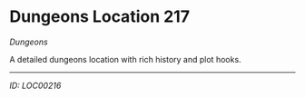 # Dungeons Location 217

*Dungeons*

A detailed dungeons location with rich history and plot hooks.

---
*ID: LOC00216*